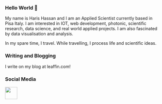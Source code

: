 ### Hello World 👋

<!--
**hassanharis/hassanharis** is a ✨ _special_ ✨ repository because its `README.md` (this file) appears on your GitHub profile.

Here are some ideas to get you started:

- 🔭 I’m currently working on ...
- 🌱 I’m currently learning ...
- 👯 I’m looking to collaborate on ...
- 🤔 I’m looking for help with ...
- 💬 Ask me about ...
- 📫 How to reach me: ...
- 😄 Pronouns: ...
- ⚡ Fun fact: ...
-->

My name is Haris Hassan and I am an Applied Scientist currently based in Pisa Italy. I am interested in IOT, web development, photonic, scientific research, data science, and real world applied projects. I am also fascinated by data visualisation and analysis.

In my spare time, I travel. While travelling, I process life and scientific ideas.

### Writing and Blogging
I write on my blog at leaffin.com!


### Social Media
<a href="https://www.linkedin.com/in/hassanharis" target="_blank"> <img src="https://user-images.githubusercontent.com/45975234/130657245-170fc7d9-cef5-4832-881d-571917d601d3.png" width="40" height="40" /></a>
